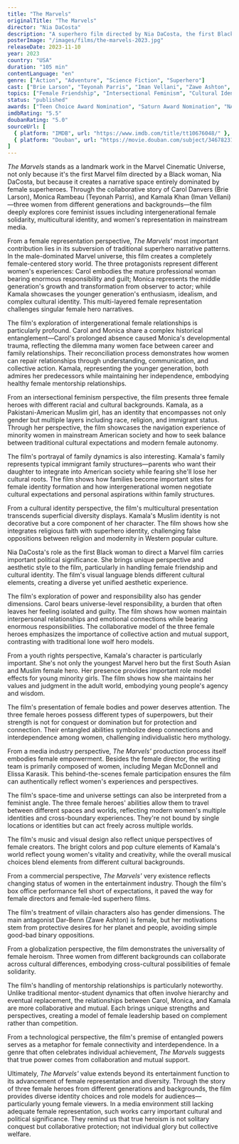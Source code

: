 ```yaml
---
title: "The Marvels"
originalTitle: "The Marvels"
director: "Nia DaCosta"
description: "A superhero film directed by Nia DaCosta, the first Black woman to helm a Marvel movie, following three female superheroes Carol Danvers, Monica Rambeau, and Kamala Khan who are forced to work together to save the universe when their powers become entangled. The film explores themes of intergenerational female solidarity, multicultural identity, and women's representation in superhero cinema."
posterImage: "/images/films/the-marvels-2023.jpg"
releaseDate: 2023-11-10
year: 2023
country: "USA"
duration: "105 min"
contentLanguage: "en"
genre: ["Action", "Adventure", "Science Fiction", "Superhero"]
cast: ["Brie Larson", "Teyonah Parris", "Iman Vellani", "Zawe Ashton", "Samuel L. Jackson", "Park Seo-joon", "Zenobia Shroff"]
topics: ["Female Friendship", "Intersectional Feminism", "Cultural Identity", "Youth Rights", "Economic Empowerment", "Media Representation Critique", "Arts and Performance", "Gender Politics"]
status: "published"
awards: ["Teen Choice Award Nomination", "Saturn Award Nomination", "NAACP Image Award Nomination"]
imdbRating: "5.5"
doubanRating: "5.0"
sourceUrl: [
  { platform: "IMDB", url: "https://www.imdb.com/title/tt10676048/" },
  { platform: "Douban", url: "https://movie.douban.com/subject/34678231/" }
]
---
```


*The Marvels* stands as a landmark work in the Marvel Cinematic Universe, not only because it's the first Marvel film directed by a Black woman, Nia DaCosta, but because it creates a narrative space entirely dominated by female superheroes. Through the collaborative story of Carol Danvers (Brie Larson), Monica Rambeau (Teyonah Parris), and Kamala Khan (Iman Vellani)—three women from different generations and backgrounds—the film deeply explores core feminist issues including intergenerational female solidarity, multicultural identity, and women's representation in mainstream media.

From a female representation perspective, *The Marvels'* most important contribution lies in its subversion of traditional superhero narrative patterns. In the male-dominated Marvel universe, this film creates a completely female-centered story world. The three protagonists represent different women's experiences: Carol embodies the mature professional woman bearing enormous responsibility and guilt; Monica represents the middle generation's growth and transformation from observer to actor; while Kamala showcases the younger generation's enthusiasm, idealism, and complex cultural identity. This multi-layered female representation challenges singular female hero narratives.

The film's exploration of intergenerational female relationships is particularly profound. Carol and Monica share a complex historical entanglement—Carol's prolonged absence caused Monica's developmental trauma, reflecting the dilemma many women face between career and family relationships. Their reconciliation process demonstrates how women can repair relationships through understanding, communication, and collective action. Kamala, representing the younger generation, both admires her predecessors while maintaining her independence, embodying healthy female mentorship relationships.

From an intersectional feminism perspective, the film presents three female heroes with different racial and cultural backgrounds. Kamala, as a Pakistani-American Muslim girl, has an identity that encompasses not only gender but multiple layers including race, religion, and immigrant status. Through her perspective, the film showcases the navigation experience of minority women in mainstream American society and how to seek balance between traditional cultural expectations and modern female autonomy.

The film's portrayal of family dynamics is also interesting. Kamala's family represents typical immigrant family structures—parents who want their daughter to integrate into American society while fearing she'll lose her cultural roots. The film shows how families become important sites for female identity formation and how intergenerational women negotiate cultural expectations and personal aspirations within family structures.

From a cultural identity perspective, the film's multicultural presentation transcends superficial diversity displays. Kamala's Muslim identity is not decorative but a core component of her character. The film shows how she integrates religious faith with superhero identity, challenging false oppositions between religion and modernity in Western popular culture.

Nia DaCosta's role as the first Black woman to direct a Marvel film carries important political significance. She brings unique perspective and aesthetic style to the film, particularly in handling female friendship and cultural identity. The film's visual language blends different cultural elements, creating a diverse yet unified aesthetic experience.

The film's exploration of power and responsibility also has gender dimensions. Carol bears universe-level responsibility, a burden that often leaves her feeling isolated and guilty. The film shows how women maintain interpersonal relationships and emotional connections while bearing enormous responsibilities. The collaborative model of the three female heroes emphasizes the importance of collective action and mutual support, contrasting with traditional lone wolf hero models.

From a youth rights perspective, Kamala's character is particularly important. She's not only the youngest Marvel hero but the first South Asian and Muslim female hero. Her presence provides important role model effects for young minority girls. The film shows how she maintains her values and judgment in the adult world, embodying young people's agency and wisdom.

The film's presentation of female bodies and power deserves attention. The three female heroes possess different types of superpowers, but their strength is not for conquest or domination but for protection and connection. Their entangled abilities symbolize deep connections and interdependence among women, challenging individualistic hero mythology.

From a media industry perspective, *The Marvels'* production process itself embodies female empowerment. Besides the female director, the writing team is primarily composed of women, including Megan McDonnell and Elissa Karasik. This behind-the-scenes female participation ensures the film can authentically reflect women's experiences and perspectives.

The film's space-time and universe settings can also be interpreted from a feminist angle. The three female heroes' abilities allow them to travel between different spaces and worlds, reflecting modern women's multiple identities and cross-boundary experiences. They're not bound by single locations or identities but can act freely across multiple worlds.

The film's music and visual design also reflect unique perspectives of female creators. The bright colors and pop culture elements of Kamala's world reflect young women's vitality and creativity, while the overall musical choices blend elements from different cultural backgrounds.

From a commercial perspective, *The Marvels'* very existence reflects changing status of women in the entertainment industry. Though the film's box office performance fell short of expectations, it paved the way for female directors and female-led superhero films.

The film's treatment of villain characters also has gender dimensions. The main antagonist Dar-Benn (Zawe Ashton) is female, but her motivations stem from protective desires for her planet and people, avoiding simple good-bad binary oppositions.

From a globalization perspective, the film demonstrates the universality of female heroism. Three women from different backgrounds can collaborate across cultural differences, embodying cross-cultural possibilities of female solidarity.

The film's handling of mentorship relationships is particularly noteworthy. Unlike traditional mentor-student dynamics that often involve hierarchy and eventual replacement, the relationships between Carol, Monica, and Kamala are more collaborative and mutual. Each brings unique strengths and perspectives, creating a model of female leadership based on complement rather than competition.

From a technological perspective, the film's premise of entangled powers serves as a metaphor for female connectivity and interdependence. In a genre that often celebrates individual achievement, *The Marvels* suggests that true power comes from collaboration and mutual support.

Ultimately, *The Marvels'* value extends beyond its entertainment function to its advancement of female representation and diversity. Through the story of three female heroes from different generations and backgrounds, the film provides diverse identity choices and role models for audiences—particularly young female viewers. In a media environment still lacking adequate female representation, such works carry important cultural and political significance. They remind us that true heroism is not solitary conquest but collaborative protection; not individual glory but collective welfare.